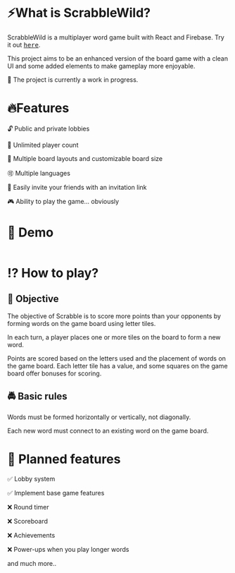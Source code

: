 # ⚡What is ScrabbleWild?

ScrabbleWild is a multiplayer word game built with React and Firebase. Try it out <a href="https://zslti.github.io/scrabblewild/"><kbd>here</kbd></a>.

This project aims to be an enhanced version of the board game with a clean UI and some added elements to make gameplay more enjoyable.

🚧 The project is currently a work in progress.

# 🔥Features

🔓 Public and private lobbies 

🚫 Unlimited player count

💯 Multiple board layouts and customizable board size

🉑️ Multiple languages

👫 Easily invite your friends with an invitation link

🎮 Ability to play the game... obviously

# 🚀 Demo

<p align="center">
  <img src="https://github.com/zslti/scrabble-wild/assets/82903515/0e9b5b84-b895-424d-9c1c-9700057ca23a" alt="" />
</p>

# ⁉️ How to play?

## 🚩 Objective

The objective of Scrabble is to score more points than your opponents by forming words on the game board using letter tiles.

In each turn, a player places one or more tiles on the board to form a new word.

Points are scored based on the letters used and the placement of words on the game board. Each letter tile has a value, and some squares on the game board offer bonuses for scoring.

## 🚔 Basic rules

Words must be formed horizontally or vertically, not diagonally.

Each new word must connect to an existing word on the game board.


# 🌅 Planned features

✅ Lobby system

✅ Implement base game features

❌ Round timer

❌ Scoreboard

❌ Achievements

❌ Power-ups when you play longer words

and much more..
